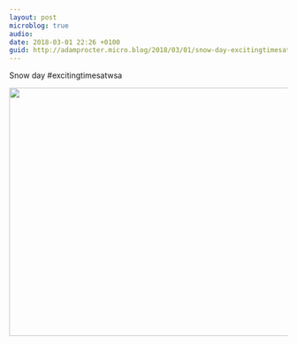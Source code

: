```yaml
---
layout: post
microblog: true
audio: 
date: 2018-03-01 22:26 +0100
guid: http://adamprocter.micro.blog/2018/03/01/snow-day-excitingtimesatwsa.html
---
```

Snow day #excitingtimesatwsa

<img src="http://discursive.adamprocter.co.uk/uploads/2018/ce25d7becd.jpg" width="600" height="449" />
